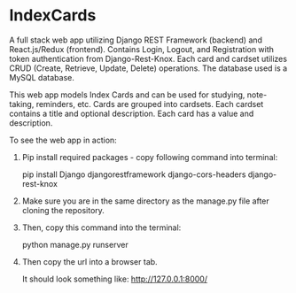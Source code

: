 # IndexCards
A full stack web app utilizing Django REST Framework (backend) and React.js/Redux (frontend).
Contains Login, Logout, and Registration with token authentication from Django-Rest-Knox.
Each card and cardset utilizes CRUD (Create, Retrieve, Update, Delete) operations.
The database used is a MySQL database.

This web app models Index Cards and can be used for studying, note-taking, reminders, etc.
Cards are grouped into cardsets. Each cardset contains a title and optional description. Each card has a value and description.

To see the web app in action:

1. Pip install required packages - copy following command into terminal:
      
      pip install Django djangorestframework django-cors-headers django-rest-knox

2. Make sure you are in the same directory as the manage.py file after cloning the repository.

3. Then, copy this command into the terminal:

      python manage.py runserver

4. Then copy the url into a browser tab.

      It should look something like: http://127.0.0.1:8000/
